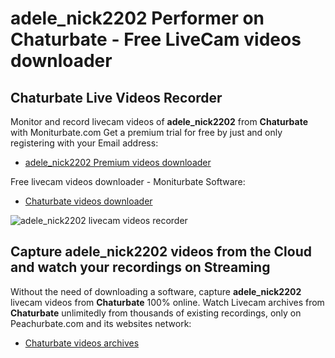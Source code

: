 # adele_nick2202 Performer on Chaturbate - Free LiveCam videos downloader

## Chaturbate Live Videos Recorder

Monitor and record livecam videos of **adele_nick2202** from **Chaturbate** with Moniturbate.com
Get a premium trial for free by just and only registering with your Email address:
* [adele_nick2202 Premium videos downloader](https://moniturbate.com/request-demo-licence-key.html)

Free livecam videos downloader - Moniturbate Software:
* [Chaturbate videos downloader](https://moniturbate.com/moniturbate-download-software.html)

![adele_nick2202 livecam videos recorder](https://peachurnet.com/templates/moniturbate-software.png)


## Capture adele_nick2202 videos from the Cloud and watch your recordings on Streaming

Without the need of downloading a software, capture **adele_nick2202** livecam videos from **Chaturbate** 100% online.
Watch Livecam archives from **Chaturbate** unlimitedly from thousands of existing recordings, only on Peachurbate.com and its websites network:
* [Chaturbate videos archives](https://peachurnet.com/)